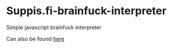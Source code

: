 # Suppis.fi-brainfuck-interpreter
Simple javascript brainfuck interpreter

Can also be found [here](https://suppis.fi/brainfuck)
